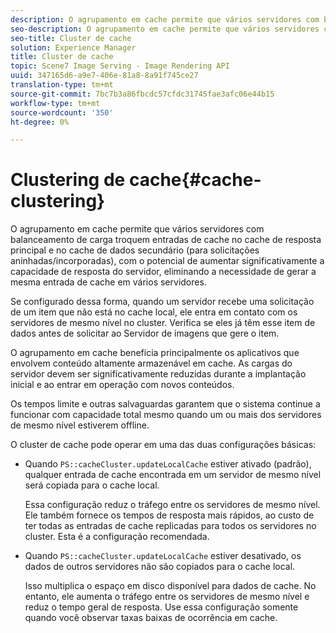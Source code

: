 ```yaml
---
description: O agrupamento em cache permite que vários servidores com balanceamento de carga troquem entradas de cache no cache de resposta principal e no cache de dados secundário (para solicitações aninhadas/incorporadas), com o potencial de aumentar significativamente a capacidade de resposta do servidor, eliminando a necessidade de gerar a mesma entrada de cache em vários servidores.
seo-description: O agrupamento em cache permite que vários servidores com balanceamento de carga troquem entradas de cache no cache de resposta principal e no cache de dados secundário (para solicitações aninhadas/incorporadas), com o potencial de aumentar significativamente a capacidade de resposta do servidor, eliminando a necessidade de gerar a mesma entrada de cache em vários servidores.
seo-title: Cluster de cache
solution: Experience Manager
title: Cluster de cache
topic: Scene7 Image Serving - Image Rendering API
uuid: 347165d6-a9e7-406e-81a8-8a91f745ce27
translation-type: tm+mt
source-git-commit: 7bc7b3a86fbcdc57cfdc31745fae3afc06e44b15
workflow-type: tm+mt
source-wordcount: '350'
ht-degree: 0%

---
```



# Clustering de cache{#cache-clustering}

O agrupamento em cache permite que vários servidores com balanceamento de carga troquem entradas de cache no cache de resposta principal e no cache de dados secundário (para solicitações aninhadas/incorporadas), com o potencial de aumentar significativamente a capacidade de resposta do servidor, eliminando a necessidade de gerar a mesma entrada de cache em vários servidores.

Se configurado dessa forma, quando um servidor recebe uma solicitação de um item que não está no cache local, ele entra em contato com os servidores de mesmo nível no cluster. Verifica se eles já têm esse item de dados antes de solicitar ao Servidor de imagens que gere o item.

O agrupamento em cache beneficia principalmente os aplicativos que envolvem conteúdo altamente armazenável em cache. As cargas do servidor devem ser significativamente reduzidas durante a implantação inicial e ao entrar em operação com novos conteúdos.

Os tempos limite e outras salvaguardas garantem que o sistema continue a funcionar com capacidade total mesmo quando um ou mais dos servidores de mesmo nível estiverem offline.

O cluster de cache pode operar em uma das duas configurações básicas:

* Quando `PS::cacheCluster.updateLocalCache` estiver ativado (padrão), qualquer entrada de cache encontrada em um servidor de mesmo nível será copiada para o cache local.

   Essa configuração reduz o tráfego entre os servidores de mesmo nível. Ele também fornece os tempos de resposta mais rápidos, ao custo de ter todas as entradas de cache replicadas para todos os servidores no cluster. Esta é a configuração recomendada.

* Quando `PS::cacheCluster.updateLocalCache` estiver desativado, os dados de outros servidores não são copiados para o cache local.

   Isso multiplica o espaço em disco disponível para dados de cache. No entanto, ele aumenta o tráfego entre os servidores de mesmo nível e reduz o tempo geral de resposta. Use essa configuração somente quando você observar taxas baixas de ocorrência em cache.

